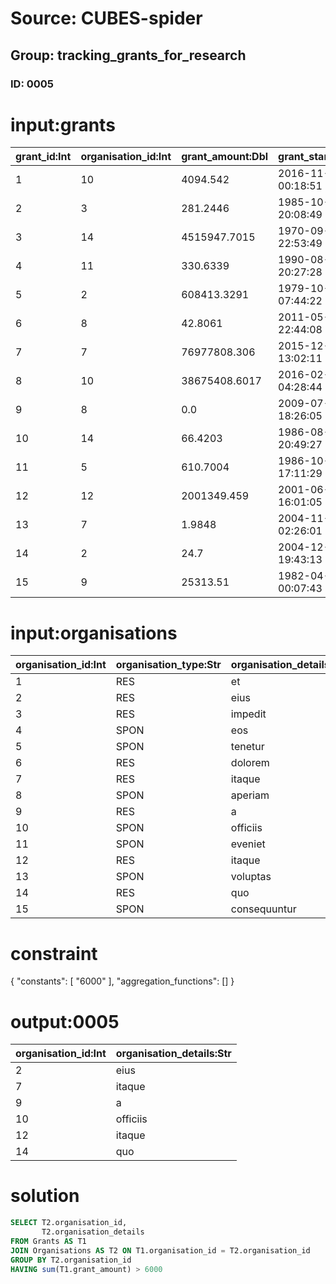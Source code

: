 # Source: CUBES-spider
## Group: tracking_grants_for_research
### ID: 0005

# input:grants

| grant_id:Int | organisation_id:Int | grant_amount:Dbl | grant_start_date:Str | grant_end_date:Str | other_details:Str |
|---|---|---|---|---|---|
| 1 | 10 | 4094.542 | 2016-11-20 00:18:51 | 2004-10-24 09:09:39 | et |
| 2 | 3 | 281.2446 | 1985-10-09 20:08:49 | 1985-06-08 00:22:07 | occaecati |
| 3 | 14 | 4515947.7015 | 1970-09-19 22:53:49 | 1989-03-16 18:27:16 | et |
| 4 | 11 | 330.6339 | 1990-08-13 20:27:28 | 2014-08-13 22:58:50 | et |
| 5 | 2 | 608413.3291 | 1979-10-29 07:44:22 | 1996-08-16 20:45:05 | corrupti |
| 6 | 8 | 42.8061 | 2011-05-10 22:44:08 | 1977-12-27 01:51:18 | dolor |
| 7 | 7 | 76977808.306 | 2015-12-14 13:02:11 | 1981-03-09 17:12:27 | explicabo |
| 8 | 10 | 38675408.6017 | 2016-02-25 04:28:44 | 1983-06-22 15:12:32 | aliquam |
| 9 | 8 | 0.0 | 2009-07-14 18:26:05 | 1982-03-11 15:27:55 | sapiente |
| 10 | 14 | 66.4203 | 1986-08-26 20:49:27 | 2007-09-26 19:19:26 | veniam |
| 11 | 5 | 610.7004 | 1986-10-31 17:11:29 | 2001-05-22 21:02:43 | voluptatum |
| 12 | 12 | 2001349.459 | 2001-06-22 16:01:05 | 2007-04-24 03:04:13 | aut |
| 13 | 7 | 1.9848 | 2004-11-10 02:26:01 | 2011-05-29 11:21:59 | qui |
| 14 | 2 | 24.7 | 2004-12-05 19:43:13 | 1983-12-17 12:29:58 | aliquam |
| 15 | 9 | 25313.51 | 1982-04-07 00:07:43 | 1991-06-06 07:26:25 | ea |

# input:organisations

| organisation_id:Int | organisation_type:Str | organisation_details:Str |
|---|---|---|
| 1 | RES | et |
| 2 | RES | eius |
| 3 | RES | impedit |
| 4 | SPON | eos |
| 5 | SPON | tenetur |
| 6 | RES | dolorem |
| 7 | RES | itaque |
| 8 | SPON | aperiam |
| 9 | RES | a |
| 10 | SPON | officiis |
| 11 | SPON | eveniet |
| 12 | RES | itaque |
| 13 | SPON | voluptas |
| 14 | RES | quo |
| 15 | SPON | consequuntur |

# constraint

{
  "constants": [
    "6000"
  ],
  "aggregation_functions": []
}

# output:0005

| organisation_id:Int | organisation_details:Str |
|---|---|
| 2 | eius |
| 7 | itaque |
| 9 | a |
| 10 | officiis |
| 12 | itaque |
| 14 | quo |

# solution

```sql
SELECT T2.organisation_id,
       T2.organisation_details
FROM Grants AS T1
JOIN Organisations AS T2 ON T1.organisation_id = T2.organisation_id
GROUP BY T2.organisation_id
HAVING sum(T1.grant_amount) > 6000
```
